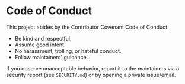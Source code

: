 # Code of Conduct

This project abides by the Contributor Covenant Code of Conduct.

- Be kind and respectful.
- Assume good intent.
- No harassment, trolling, or hateful conduct.
- Follow maintainers' guidance.

If you observe unacceptable behavior, report it to the maintainers via a security report (see `SECURITY.md`) or by opening a private issue/email.
